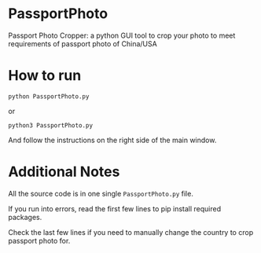 # PassportPhoto
Passport Photo Cropper: a python GUI tool to crop your photo to meet requirements of passport photo of China/USA

# How to run
`python PassportPhoto.py`

or 

`python3 PassportPhoto.py`

And follow the instructions on the right side of the main window.

# Additional Notes

All the source code is in one single `PassportPhoto.py` file.

If you run into errors, read the first few lines to pip install required packages.

Check the last few lines if you need to manually change the country to crop passport photo for.
